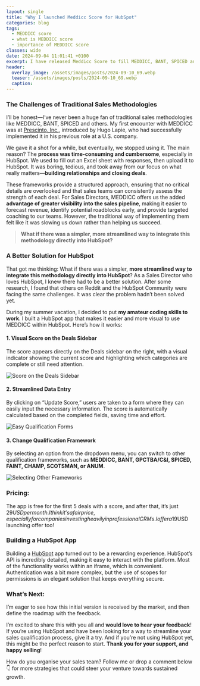 ```yaml
---
layout: single
title: "Why I launched Meddicc Score for HubSpot"
categories: blog
tags:
  - MEDDICC score
  - what is MEDDICC score
  - importance of MEDDICC score
classes: wide
date: 2024-09-04 11:01:41 +0100
excerpt: I have released Meddicc Score to fill MEDDICC, BANT, SPICED and others in HubSpot, a code project during the summer vacations.
header:
  overlay_image: /assets/images/posts/2024-09-10_69.webp
  teaser: /assets/images/posts/2024-09-10_69.webp
  caption:
---
```


### The Challenges of Traditional Sales Methodologies

I’ll be honest—I’ve never been a huge fan of traditional sales methodologies like MEDDICC, BANT, SPICED and others. My first encounter with MEDDICC was at [Prescinto, Inc.](https://www.linkedin.com/company/prescinto/), introduced by Hugo Lapie, who had successfully implemented it in his previous role at a U.S. company.

We gave it a shot for a while, but eventually, we stopped using it. The main reason? The **process was time-consuming and cumbersome**, especially in HubSpot. We used to fill out an Excel sheet with responses, then upload it to HubSpot. It was boring, tedious, and took away from our focus on what really matters—**building relationships and closing deals**.

These frameworks provide a structured approach, ensuring that no critical details are overlooked and that sales teams can consistently assess the strength of each deal. For Sales Directors, MEDDICC offers us the added **advantage of greater visibility into the sales pipeline**, making it easier to forecast revenue, identify potential roadblocks early, and provide targeted coaching to our teams. However, the traditional way of implementing them felt like it was slowing us down rather than helping us succeed.

> **What if there was a simpler, more streamlined way to integrate this methodology directly into HubSpot?**

### A Better Solution for HubSpot

That got me thinking: What if there was a simpler, **more streamlined way to integrate this methodology directly into HubSpot**? As a Sales Director who loves HubSpot, I knew there had to be a better solution. After some research, I found that others on Reddit and the HubSpot Community were facing the same challenges. It was clear the problem hadn’t been solved yet.

During my summer vacation, I decided to put **my amateur coding skills to work**. I built a HubSpot app that makes it easier and more visual to use MEDDICC within HubSpot. Here’s how it works:

#### 1. Visual Score on the Deals Sidebar

The score appears directly on the Deals sidebar on the right, with a visual indicator showing the current score and highlighting which categories are complete or still need attention.

![Score on the Deals Sidebar](../../assets/images/guide3.png)

#### 2. Streamlined Data Entry

By clicking on “Update Score,” users are taken to a form where they can easily input the necessary information. The score is automatically calculated based on the completed fields, saving time and effort.

![Easy Qualification Forms](../../assets/images/guide4.png)

#### 3. Change Qualification Framework

By selecting an option from the dropdown menu, you can switch to other qualification frameworks, such as **MEDDICC, BANT, GPCTBA/C&I, SPICED, FAINT, CHAMP, SCOTSMAN, or ANUM**.

![Selecting Other Frameworks](../../assets/images/guide7.png)

### Pricing:

The app is free for the first 5 deals with a score, and after that, it’s just $29 USD per month. I think it’s a fair price, especially for companies investing heavily in professional CRMs. I offer a 19$USD launching offer too!

### Building a HubSpot App

Building a [HubSpot](https://www.linkedin.com/company/hubspot/) app turned out to be a rewarding experience. HubSpot’s API is incredibly detailed, making it easy to interact with the platform. Most of the functionality works within an iframe, which is convenient. Authentication was a bit more complex, but the use of scopes for permissions is an elegant solution that keeps everything secure.

### What’s Next:

I’m eager to see how this initial version is received by the market, and then define the roadmap with the feedback.

I’m excited to share this with you all and **would love to hear your feedback**! If you’re using HubSpot and have been looking for a way to streamline your sales qualification process, give it a try. And if you’re not using HubSpot yet, this might be the perfect reason to start. **Thank you for your support, and happy selling**!

How do you organise your sales team? Follow me or drop a comment below👇 for more strategies that could steer your venture towards sustained growth.
